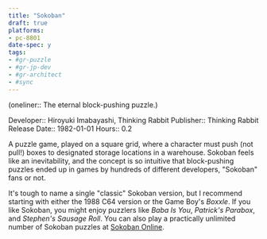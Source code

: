 ```yaml
---
title: "Sokoban"
draft: true
platforms:
- pc-8801
date-spec: y
tags:
- #gr-puzzle 
- #gr-jp-dev 
- #gr-architect 
- #sync
---
```


(oneliner:: The eternal block-pushing puzzle.)

Developer:: Hiroyuki Imabayashi, Thinking Rabbit
Publisher:: Thinking Rabbit
Release Date:: 1982-01-01
Hours:: 0.2

A puzzle game, played on a square grid, where a character must push (not pull!) boxes to designated storage locations in a warehouse. Sokoban feels like an inevitability, and the concept is so intuitive that block-pushing puzzles ended up in games by hundreds of different developers, "Sokoban" fans or not. 

It's tough to name a single "classic" Sokoban version, but I recommend starting with either the 1988 C64 version or the Game Boy's *Boxxle*. If you like Sokoban, you might enjoy puzzlers like *Baba Is You*, *Patrick's Parabox*, and *Stephen's Sausage Roll*. You can also play a practically unlimited number of Sokoban puzzles at [Sokoban Online](https://www.sokobanonline.com/).